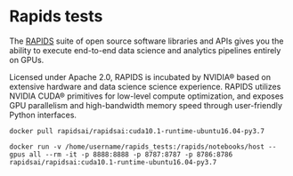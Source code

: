 # Rapids tests

The [RAPIDS](https://www.rapids.ai) suite of open source software libraries and APIs gives you the ability to execute end-to-end data science and analytics pipelines entirely on GPUs. 

Licensed under Apache 2.0, RAPIDS is incubated by NVIDIA® based on extensive hardware and data science science experience. RAPIDS utilizes NVIDIA CUDA® primitives for low-level compute optimization, and exposes GPU parallelism and high-bandwidth memory speed through user-friendly Python interfaces.


```
docker pull rapidsai/rapidsai:cuda10.1-runtime-ubuntu16.04-py3.7
```

```
docker run -v /home/username/rapids_tests:/rapids/notebooks/host --gpus all --rm -it -p 8888:8888 -p 8787:8787 -p 8786:8786     rapidsai/rapidsai:cuda10.1-runtime-ubuntu16.04-py3.7
```

